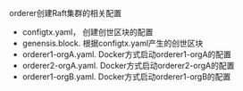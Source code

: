 orderer创建Raft集群的相关配置

* configtx.yaml， 创建创世区块的配置
* genensis.block. 根据configtx.yaml产生的创世区块
* orderer1-orgA.yaml. Docker方式启动orderer1-orgA的配置
* orderer2-orgA.yaml. Docker方式启动orderer2-orgA的配置
* orderer1-orgB.yaml. Docker方式启动orderer1-orgB的配置
